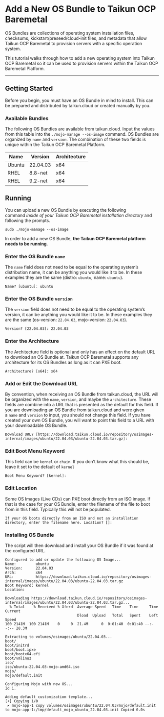 # **Add a New OS Bundle to Taikun OCP Baremetal**

OS Bundles are collections of operating system installation files, checksums, kickstart/preseed/cloud-init files, and metadata that allow Taikun OCP Baremetal to provision servers with a specific operation system.

This tutorial walks through how to add a new operating system into Taikun OCP Baremetal so it can be used to provision servers within the Taikun OCP Baremetal Platform.

---

## **Getting Started**

Before you begin, you must have an OS Bundle in mind to install. This can be prepared and distributed by taikun.cloud or created manually by you.

### Available Bundles

The following OS Bundles are available from taikun.cloud. Input the values from this table into the `./mojo-manage --os-image` command. OS Bundles are organized by `name` and `version`. The combination of these two fields is unique within the Taikun OCP Baremetal Platform.

| Name   | Version    | Architecture |
|--------|------------|--------------|
| Ubuntu | 22.04.03   | x64          |
| RHEL   | 8.8-net    | x64          |
| RHEL   | 9.2-net    | x64          |

## Running

You can upload a new OS Bundle by executing the following command *inside of your Taikun OCP Baremetal installation directory* and following the prompts.

```
sudo ./mojo-manage --os-image
```

In order to add a new OS Bundle, **the Taikun OCP Baremetal platform needs to be running**.

### Enter the OS Bundle `name`

The `name` field does not need to be equal to the operating system’s distribution name, it can be anything you would like it to be. In these examples they are the same (distro: `ubuntu`, name: `ubuntu`).

```
Name? [ubuntu]: ubuntu
```

### Enter the OS Bundle `version`

The `version` field does not need to be equal to the operating system’s version, it can be anything you would like it to be. In these examples they are the same (os-version: `22.04.03`, mojo-version: `22.04.03`).

```
Version? [22.04.03]: 22.04.03
```

### Enter the Architecture

The Architecture field is optional and only has an effect on the default URL to download an OS Bundle at. Taikun OCP Baremetal supports any architecture for its OS Bundles as long as it can PXE boot.

```
Architecture? [x64]: x64
```

### Add or Edit the Download URL

By convention, when receiving an OS Bundle from taikun.cloud, the URL will be organized with the `name`, `version`, and maybe the `architecture`. These fields are combine into a URL that is presented as the default for this field. If you are downloading an OS Bundle from taikun.cloud and were given a `name` and `version` to input, you should not change this field. If you have created your own OS Bundle, you will want to point this field to a URL with your downloadable OS Bundle.

```
Download URL? [https://download.taikun.cloud.io/repository/osimages-internal/images/ubuntu/22.04.03/ubuntu-22.04.03.tar.gz]:
```

### Edit Boot Menu Keyword

This field can be `kernel` or `chain`. If you don’t know what this should be, leave it set to the default of `kernel`

```
Boot Menu Keyword? [kernel]:
```

### Edit Location

Some OS Images (Live CDs) can PXE boot directly from an ISO image. If that is the case for your OS Bundle, enter the filename of the file to boot from in this field. Typically this will not be populated.

```
If your OS boots directly from an ISO and not an installation directory, enter the filename here. Location? []:
```

### Installing OS Bundle

The script will then download and install your OS Bundle if it was found at the configured URL.

```
Configured to add or update the following OS Image...
Name:         ubuntu
Version:      22.04.03
Arch:         x64
URL:          https://download.taikun.cloud.io/repository/osimages-internal/images/ubuntu/22.04.03/ubuntu-22.04.03.tar.gz
Boot Keyword: kernel
Location:

Downloading https://download.taikun.cloud.io/repository/osimages-internal/images/ubuntu/22.04.03/ubuntu-22.04.03.tar.gz...
  % Total    % Received % Xferd  Average Speed   Time    Time     Time  Current
                                 Dload  Upload   Total   Spent    Left  Speed
100 2141M  100 2141M    0     0  21.4M      0  0:01:40  0:01:40 --:--:-- 28.3M

Extracting to volumes/osimages/ubuntu/22.04.03...
boot/
boot/initrd
boot/boot.ipxe
boot/bootx64.efi
boot/vmlinuz
iso/
iso/ubuntu-22.04.03-mojo-amd64.iso
mojo/
mojo/default.init

Configuring Mojo with new OS...
Id 1.

Adding default customization template...
[+] Copying 1/0
 ✔ mojo-app-1 copy volumes/osimages/ubuntu/22.04.03/mojo/default.init to mojo-app-1:/tmp/default_mojo_ubuntu_22.04.03.init Copied 0.0s
```
